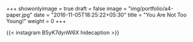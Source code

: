 +++
showonlyimage = true
draft = false
image = "img/portfolio/a4-paper.jpg"
date = "2016-11-05T18:25:22+05:30"
title = "You Are Not Too Young!"
weight = 0
+++


{{< instagram B5yK7dynW6X hidecaption >}}
